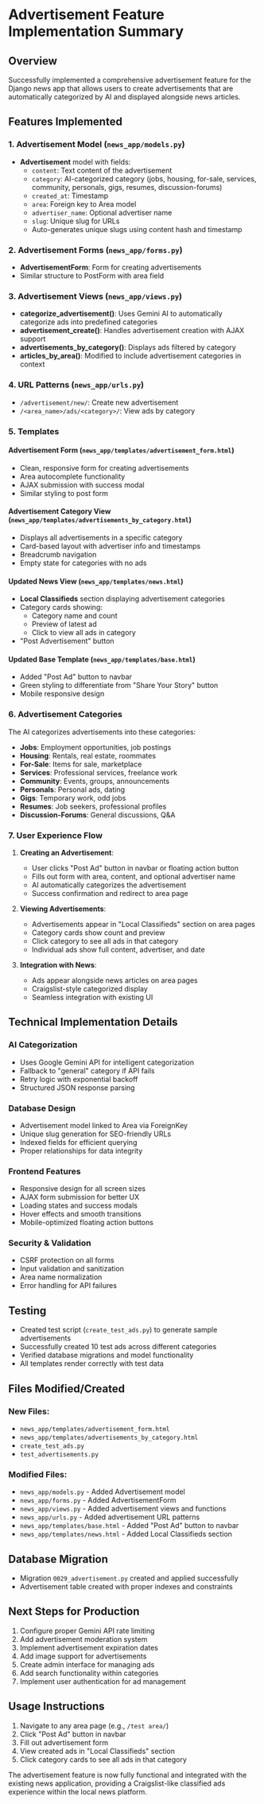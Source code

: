 # Advertisement Feature Implementation Summary

## Overview
Successfully implemented a comprehensive advertisement feature for the Django news app that allows users to create advertisements that are automatically categorized by AI and displayed alongside news articles.

## Features Implemented

### 1. Advertisement Model (`news_app/models.py`)
- **Advertisement** model with fields:
  - `content`: Text content of the advertisement
  - `category`: AI-categorized category (jobs, housing, for-sale, services, community, personals, gigs, resumes, discussion-forums)
  - `created_at`: Timestamp
  - `area`: Foreign key to Area model
  - `advertiser_name`: Optional advertiser name
  - `slug`: Unique slug for URLs
  - Auto-generates unique slugs using content hash and timestamp

### 2. Advertisement Forms (`news_app/forms.py`)
- **AdvertisementForm**: Form for creating advertisements
- Similar structure to PostForm with area field

### 3. Advertisement Views (`news_app/views.py`)
- **categorize_advertisement()**: Uses Gemini AI to automatically categorize ads into predefined categories
- **advertisement_create()**: Handles advertisement creation with AJAX support
- **advertisements_by_category()**: Displays ads filtered by category
- **articles_by_area()**: Modified to include advertisement categories in context

### 4. URL Patterns (`news_app/urls.py`)
- `/advertisement/new/`: Create new advertisement
- `/<area_name>/ads/<category>/`: View ads by category

### 5. Templates

#### Advertisement Form (`news_app/templates/advertisement_form.html`)
- Clean, responsive form for creating advertisements
- Area autocomplete functionality
- AJAX submission with success modal
- Similar styling to post form

#### Advertisement Category View (`news_app/templates/advertisements_by_category.html`)
- Displays all advertisements in a specific category
- Card-based layout with advertiser info and timestamps
- Breadcrumb navigation
- Empty state for categories with no ads

#### Updated News View (`news_app/templates/news.html`)
- **Local Classifieds** section displaying advertisement categories
- Category cards showing:
  - Category name and count
  - Preview of latest ad
  - Click to view all ads in category
- "Post Advertisement" button

#### Updated Base Template (`news_app/templates/base.html`)
- Added "Post Ad" button to navbar
- Green styling to differentiate from "Share Your Story" button
- Mobile responsive design

### 6. Advertisement Categories
The AI categorizes advertisements into these categories:
- **Jobs**: Employment opportunities, job postings
- **Housing**: Rentals, real estate, roommates
- **For-Sale**: Items for sale, marketplace
- **Services**: Professional services, freelance work
- **Community**: Events, groups, announcements
- **Personals**: Personal ads, dating
- **Gigs**: Temporary work, odd jobs
- **Resumes**: Job seekers, professional profiles
- **Discussion-Forums**: General discussions, Q&A

### 7. User Experience Flow

1. **Creating an Advertisement**:
   - User clicks "Post Ad" button in navbar or floating action button
   - Fills out form with area, content, and optional advertiser name
   - AI automatically categorizes the advertisement
   - Success confirmation and redirect to area page

2. **Viewing Advertisements**:
   - Advertisements appear in "Local Classifieds" section on area pages
   - Category cards show count and preview
   - Click category to see all ads in that category
   - Individual ads show full content, advertiser, and date

3. **Integration with News**:
   - Ads appear alongside news articles on area pages
   - Craigslist-style categorized display
   - Seamless integration with existing UI

## Technical Implementation Details

### AI Categorization
- Uses Google Gemini API for intelligent categorization
- Fallback to "general" category if API fails
- Retry logic with exponential backoff
- Structured JSON response parsing

### Database Design
- Advertisement model linked to Area via ForeignKey
- Unique slug generation for SEO-friendly URLs
- Indexed fields for efficient querying
- Proper relationships for data integrity

### Frontend Features
- Responsive design for all screen sizes
- AJAX form submission for better UX
- Loading states and success modals
- Hover effects and smooth transitions
- Mobile-optimized floating action buttons

### Security & Validation
- CSRF protection on all forms
- Input validation and sanitization
- Area name normalization
- Error handling for API failures

## Testing
- Created test script (`create_test_ads.py`) to generate sample advertisements
- Successfully created 10 test ads across different categories
- Verified database migrations and model functionality
- All templates render correctly with test data

## Files Modified/Created

### New Files:
- `news_app/templates/advertisement_form.html`
- `news_app/templates/advertisements_by_category.html`
- `create_test_ads.py`
- `test_advertisements.py`

### Modified Files:
- `news_app/models.py` - Added Advertisement model
- `news_app/forms.py` - Added AdvertisementForm
- `news_app/views.py` - Added advertisement views and functions
- `news_app/urls.py` - Added advertisement URL patterns
- `news_app/templates/base.html` - Added "Post Ad" button to navbar
- `news_app/templates/news.html` - Added Local Classifieds section

## Database Migration
- Migration `0029_advertisement.py` created and applied successfully
- Advertisement table created with proper indexes and constraints

## Next Steps for Production
1. Configure proper Gemini API rate limiting
2. Add advertisement moderation system
3. Implement advertisement expiration dates
4. Add image support for advertisements
5. Create admin interface for managing ads
6. Add search functionality within categories
7. Implement user authentication for ad management

## Usage Instructions
1. Navigate to any area page (e.g., `/test area/`)
2. Click "Post Ad" button in navbar
3. Fill out advertisement form
4. View created ads in "Local Classifieds" section
5. Click category cards to see all ads in that category

The advertisement feature is now fully functional and integrated with the existing news application, providing a Craigslist-like classified ads experience within the local news platform.